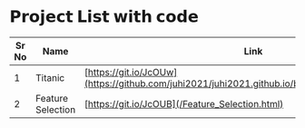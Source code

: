 # 𝗣𝗿𝗼𝗷𝗲𝗰𝘁 𝗟𝗶𝘀𝘁 𝘄𝗶𝘁𝗵 𝗰𝗼𝗱𝗲

| Sr No | Name                                                         | Link                                |
| ----- | ------------------------------------------------------------ | ----------------------------------- |
| 1     | Titanic   | [https://git.io/JcOUw](https://github.com/juhi2021/juhi2021.github.io/blob/main/docs/Titanic.ipynb) |
| 2     | Feature Selection      | [https://git.io/JcOUB](/Feature_Selection.html)      |
